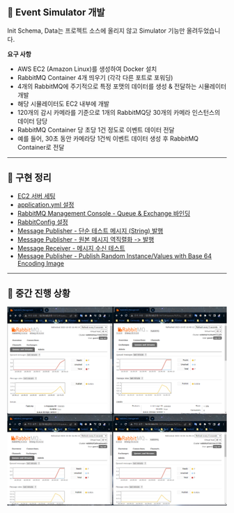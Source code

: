 ## 📘 Event Simulator 개발

Init Schema, Data는 프로젝트 소스에 올리지 않고 Simulator 기능만 올려두었습니다.

**요구 사항**

- AWS EC2 (Amazon Linux)를 생성하여 Docker 설치
- RabbitMQ Container 4개 띄우기 (각각 다른 포트로 포워딩)
- 4개의 RabbitMQ에 주기적으로 특정 포맷의 데이터를 생성 & 전달하는 시뮬레이터 개발
- 해당 시뮬레이터도 EC2 내부에 개발
- 120개의 감시 카메라를 기준으로 1개의 RabbitMQ당 30개의 카메라 인스턴스의 데이터 담당
- RabbitMQ Container 당 초당 1건 정도로 이벤트 데이터 전달
- 예를 들어, 30초 동안 카메라당 1건씩 이벤트 데이터 생성 후 RabbitMQ Container로 전달

---

## 📘 구현 정리

- [EC2 서버 세팅](https://github.com/spacedustz/Event-Simulator/blob/main/Description/EC2.md)
- [application.yml 설정](https://github.com/spacedustz/Event-Simulator/blob/main/Description/Yaml.md)
- [RabbitMQ Management Console - Queue & Exchange 바인딩](https://github.com/spacedustz/Event-Simulator/blob/main/Description/Rabbit-Console.md)
- [RabbitConfig 설정](https://github.com/spacedustz/Event-Simulator/blob/main/Description/RabbitConfig.md)
- [Message Publisher - 단순 테스트 메시지 (String) 발행](https://github.com/spacedustz/Event-Simulator/blob/main/Description/Publisher.md)
- [Message Publisher - 원본 메시지 역직렬화 -> 발행](https://github.com/spacedustz/Event-Simulator/blob/main/Description/Publisher2.md)
- [Message Receiver - 메시지 수신 테스트](https://github.com/spacedustz/Event-Simulator/blob/main/Description/Receiver.md)
- [Message Publisher - Publish Random Instance/Values with Base 64 Encoding Image](https://github.com/spacedustz/Event-Simulator/blob/main/Description/Random.md)

---

## 📘 중간 진행 상황

![img](https://raw.githubusercontent.com/spacedustz/Obsidian-Image-Server/main/img2/simulator-queue.png)